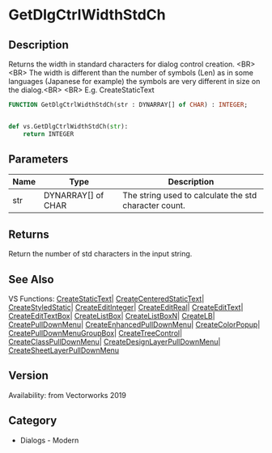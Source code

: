 # GetDlgCtrlWidthStdCh

## Description
Returns the width in standard characters for dialog control creation. &lt;BR&gt;
&lt;BR&gt;
The width is different than the number of symbols (Len) as in some languages (Japanese for example) the symbols are very different in size on the dialog.&lt;BR&gt;
&lt;BR&gt;
E.g. CreateStaticText

```pascal
FUNCTION GetDlgCtrlWidthStdCh(str : DYNARRAY[] of CHAR) : INTEGER;
```

```python

def vs.GetDlgCtrlWidthStdCh(str):
    return INTEGER
```

## Parameters
|Name|Type|Description|
|---|---|---|
|str|DYNARRAY[] of CHAR|The string used to calculate the std character count.|

## Returns
Return the number of std characters in the input string.

## See Also
VS Functions:
[CreateStaticText](CreateStaticText.md)| [CreateCenteredStaticText](CreateCenteredStaticText.md)| [CreateStyledStatic](CreateStyledStatic.md)| [CreateEditInteger](CreateEditInteger.md)| [CreateEditReal](CreateEditReal.md)| [CreateEditText](CreateEditText.md)| [CreateEditTextBox](CreateEditTextBox.md)| [CreateListBox](CreateListBox.md)| [CreateListBoxN](CreateListBoxN.md)| [CreateLB](CreateLB.md)| [CreatePullDownMenu](CreatePullDownMenu.md)| [CreateEnhancedPullDownMenu](CreateEnhancedPullDownMenu.md)| [CreateColorPopup](CreateColorPopup.md)| [CreatePullDownMenuGroupBox](CreatePullDownMenuGroupBox.md)| [CreateTreeControl](CreateTreeControl.md)| [CreateClassPullDownMenu](CreateClassPullDownMenu.md)| [CreateDesignLayerPullDownMenu](CreateDesignLayerPullDownMenu.md)| [CreateSheetLayerPullDownMenu](CreateSheetLayerPullDownMenu.md)

## Version
Availability: from Vectorworks 2019
## Category
* Dialogs - Modern

